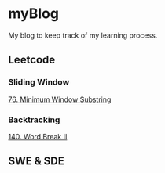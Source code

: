 # myBlog
My blog to keep track of my learning process.

## Leetcode

### Sliding Window

[76. Minimum Window Substring](https://github.com/Leoreoreo/myBlog/issues/1)

### Backtracking

[140. Word Break II](https://github.com/Leoreoreo/myBlog/issues/2)

## SWE & SDE
